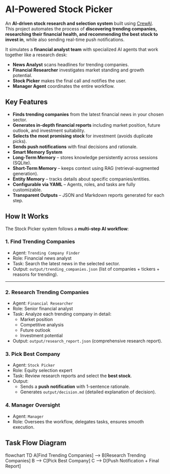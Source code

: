 #  AI-Powered Stock Picker

An **AI-driven stock research and selection system** built using [CrewAI](https://github.com/joaomdmoura/crewai).  
This project automates the process of **discovering trending companies, researching their financial health, and recommending the best stock to invest in**, while also sending real-time push notifications.  

It simulates a **financial analyst team** with specialized AI agents that work together like a research desk:
-  **News Analyst** scans headlines for trending companies.  
-  **Financial Researcher** investigates market standing and growth potential.  
-  **Stock Picker** makes the final call and notifies the user.  
-  **Manager Agent** coordinates the entire workflow.  



##  Key Features

-  **Finds trending companies** from the latest financial news in your chosen sector.  
-  **Generates in-depth financial reports** including market position, future outlook, and investment suitability.  
-  **Selects the most promising stock** for investment (avoids duplicate picks).  
-  **Sends push notifications** with final decisions and rationale.  
-  **Smart Memory System**  
  - **Long-Term Memory** – stores knowledge persistently across sessions (SQLite).  
  - **Short-Term Memory** – keeps context using RAG (retrieval-augmented generation).  
  - **Entity Memory** – tracks details about specific companies/entities.  
-  **Configurable via YAML** – Agents, roles, and tasks are fully customizable.  
- **Transparent Outputs** – JSON and Markdown reports generated for each step.  



##  How It Works

The Stock Picker system follows a **multi-step AI workflow**:  

### 1. **Find Trending Companies**
- Agent: `Trending Company Finder`
- Role: Financial news analyst  
- Task: Search the latest news in the selected sector.  
- Output: `output/trending_companies.json` (list of companies + tickers + reasons for trending).  

---

### 2. **Research Trending Companies**
- Agent: `Financial Researcher`  
- Role: Senior financial analyst  
- Task: Analyze each trending company in detail:  
  - Market position  
  - Competitive analysis  
  - Future outlook  
  - Investment potential  
- Output: `output/research_report.json` (comprehensive research report).  



### 3. **Pick Best Company**
- Agent: `Stock Picker`  
- Role: Equity selection expert  
- Task: Review research reports and select the **best stock**.  
- Output:  
  - Sends a **push notification** with 1-sentence rationale.  
  - Generates `output/decision.md` (detailed explanation of decision).  



### 4. **Manager Oversight**
- Agent: `Manager`  
- Role: Oversees the workflow, delegates tasks, ensures smooth execution.  



##  Task Flow Diagram
flowchart TD
    A[Find Trending Companies] --> B[Research Trending Companies]
    B --> C[Pick Best Company]
    C --> D[Push Notification + Final Report]
